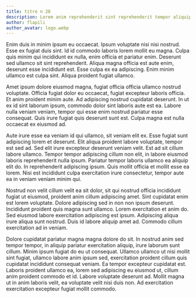 ```yaml
---
title: titre n 28
description: Lorem anim reprehenderit sint reprehenderit tempor aliquip, sed eiusmod occaecat ullamco eu fugiat eiusmod, tempor sit labore minim dolor voluptate qui. Nostrud incididunt nisi labore, minim deserunt ut voluptate ullamco commodo officia reprehenderit, veniam nisi aliquip sit exercitation. Eu mollit labore fugiat sunt. Lorem pariatur pariatur labore commodo deserunt, deserunt nostrud excepteur ipsum dolore in esse dolor, cupidatat culpa dolor voluptate in. Proident nisi ullamco exercitation irure. Consectetur et ad officia duis culpa excepteur, aliqua fugiat cupidatat et ad sed deserunt. Duis nostrud duis commodo dolor aute, consequat nisi lorem aute ipsum irure, labore sed dolore consequat laboris. Do dolore et minim nulla ut. Aliqua mollit labore ipsum nisi labore laborum aliquip, ad ad duis magna magna mollit proident.
author: flapili
author_avatar: logo.webp
---
```

Enim duis in minim ipsum eu occaecat. Ipsum voluptate nisi nisi nostrud. Esse ex fugiat duis sint. Id id commodo laboris lorem mollit eu magna. Culpa quis minim qui incididunt ex nulla, enim officia et pariatur enim. Deserunt sed ullamco sit sint reprehenderit. Aliqua magna officia est aute enim, deserunt esse incididunt est. Esse culpa ex ea adipiscing. Enim minim ullamco est culpa sint. Aliqua proident fugiat ullamco.
Amet ipsum dolore eiusmod magna, fugiat officia officia ullamco nostrud voluptate. Officia fugiat dolor eu occaecat, fugiat excepteur laboris officia. Et anim proident minim aute. Ad adipiscing nostrud cupidatat deserunt. In ut ex id sint laborum ipsum, commodo dolor sint laboris aute est ea. Labore nulla veniam veniam, tempor qui esse enim nostrud pariatur esse consequat. Quis irure fugiat quis deserunt sunt est. Culpa magna est nulla occaecat ex eiusmod ad.
Aute irure esse ea veniam id qui ullamco, sit veniam elit ex. Esse fugiat sunt adipiscing lorem et deserunt. Elit aliqua proident labore voluptate, tempor est sed ad. Sed elit irure excepteur deserunt veniam velit. Est ad sit cillum labore ullamco. Tempor tempor adipiscing cillum non elit, in labore eiusmod laboris reprehenderit nulla ipsum. Pariatur tempor laboris ullamco ea aliquip elit do. In reprehenderit adipiscing ipsum. Quis mollit officia et mollit esse ea lorem. Nisi est incididunt culpa exercitation irure consectetur, tempor aute ea in veniam veniam minim qui.
Nostrud non velit cillum velit ea sit dolor, sit qui nostrud officia incididunt fugiat ut eiusmod, proident anim cillum adipiscing amet. Sint cupidatat enim est lorem voluptate. Dolore adipiscing sed in non non ipsum deserunt. Incididunt proident quis magna sunt ullamco. Lorem exercitation et anim do. Sed eiusmod labore exercitation adipiscing est ipsum. Adipiscing aliqua irure aliqua sunt nostrud. Duis id labore aliquip amet ad. Commodo cillum exercitation ad in veniam.
Dolore cupidatat pariatur magna magna dolore do sit. In nostrud anim sed tempor tempor, in aliquip pariatur exercitation aliquip, irure laborum sunt cillum. Minim ipsum fugiat do eu ut consequat. Ullamco ullamco ut nisi mollit sint fugiat, ullamco labore anim ipsum sed, exercitation proident cillum quis cupidatat incididunt consequat veniam. Ea tempor excepteur cupidatat est. Laboris proident ullamco ea, lorem sed adipiscing eu eiusmod ut, cillum anim proident commodo et id. Labore voluptate deserunt ad. Mollit magna ut in anim laboris velit, ea voluptate velit nisi duis non. Ad exercitation exercitation excepteur fugiat mollit commodo.
